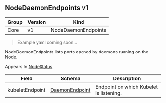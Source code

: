 ## NodeDaemonEndpoints v1

Group        | Version     | Kind
------------ | ---------- | -----------
Core | v1 | NodeDaemonEndpoints

> Example yaml coming soon...



NodeDaemonEndpoints lists ports opened by daemons running on the Node.

<aside class="notice">
Appears In  <a href="#nodestatus-v1">NodeStatus</a> </aside>

Field        | Schema     | Description
------------ | ---------- | -----------
kubeletEndpoint | [DaemonEndpoint](#daemonendpoint-v1) | Endpoint on which Kubelet is listening.

